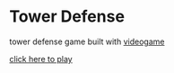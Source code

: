 # Tower Defense
tower defense game built with [videogame](http://diogoeichert.github.io/videogame/)

[click here to play](https://danielcolnaghi.github.io/towerdefense)
